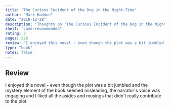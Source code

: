 ```yaml
---
title: "The Curious Incident of the Dog in the Night-Time"
author: "Mark Haddon"
date: "2018-12-28"
description: "Thoughts on 'The Curious Incident of the Dog in the Night-Time' by Mark Haddon."
shelf: "came-recommended"
rating: 3
pages: 226
review: "I enjoyed this novel - even though the plot was a bit jumbled and the mystery element of the book seemed misleading, the narrator's voice was engaging and I liked all the asides and musings that didn't really contribute to the plot. "
type: "book"
notes: false
---
```


## Review

I enjoyed this novel - even though the plot was a bit jumbled and the mystery element of the book seemed misleading, the narrator's voice was engaging and I liked all the asides and musings that didn't really contribute to the plot.
